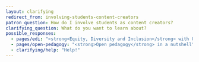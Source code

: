 ```yaml
---
layout: clarifying
redirect_from: involving-students-content-creators
patron_question: How do I involve students as content creators?
clarifying_question: What do you want to learn about?
possible_responses:
  - pages/edi: "<strong>Equity, Diversity and Inclusion</strong> with OER"
  - pages/open-pedagogy: "<strong>Open pedagogy</strong> in a nutshell" 
  - clarifying/help: "Help!"
---
```


